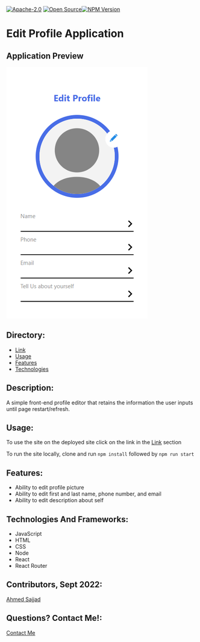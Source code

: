 [![Apache-2.0](https://img.shields.io/badge/Apache-License-blue.svg)](https://opensource.org/licenses/Apache-2.0)  [![Open Source](https://badges.frapsoft.com/os/v1/open-source.svg?v=103)](https://opensource.org/)[![NPM Version](https://img.shields.io/npm/v/npm.svg?style=flat)]()

# Edit Profile Application

## Application Preview
![Screenshot](./assets/images/Website-Preview.png)

## Directory:
* [Link](https://ahmed-sajjad111.github.io/profile-editor/)
* [Usage](#usage)
* [Features](#features)
* [Technologies](#technologies-and-frameworks)

## Description: 
A simple front-end profile editor that retains the information the user inputs until page restart/refresh. 

## Usage:
To use the site on the deployed site click on the link in the [Link](#heroku-link) section

To run the site locally, clone and run `npm install` followed by `npm run start`

## Features:
- Ability to edit profile picture
- Ability to edit first and last name, phone number, and email
- Ability to edit description about self

## Technologies And Frameworks:
- JavaScript
- HTML
- CSS
- Node
- React
- React Router

## Contributors, Sept 2022:
[Ahmed Sajjad](https://github.com/Ahmed-Sajjad111)

## Questions? Contact Me!:
[Contact Me](mailto:uasajjad11198@gmail.com)